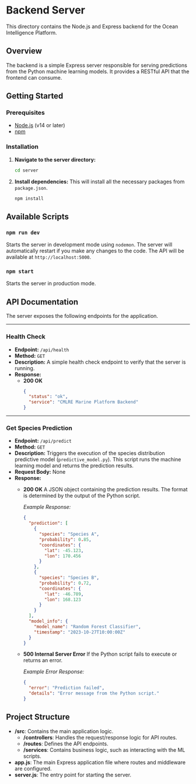 # Backend Server

This directory contains the Node.js and Express backend for the Ocean Intelligence Platform.

## Overview

The backend is a simple Express server responsible for serving predictions from the Python machine learning models. It provides a RESTful API that the frontend can consume.

## Getting Started

### Prerequisites

- [Node.js](https://nodejs.org/) (v14 or later)
- [npm](https://www.npmjs.com/)

### Installation

1.  **Navigate to the server directory:**
    ```bash
    cd server
    ```

2.  **Install dependencies:**
    This will install all the necessary packages from `package.json`.
    ```bash
    npm install
    ```

## Available Scripts

### `npm run dev`

Starts the server in development mode using `nodemon`.
The server will automatically restart if you make any changes to the code.
The API will be available at `http://localhost:5000`.

### `npm start`

Starts the server in production mode.

## API Documentation

The server exposes the following endpoints for the application.

---

### Health Check

- **Endpoint:** `/api/health`
- **Method:** `GET`
- **Description:** A simple health check endpoint to verify that the server is running.
- **Response:**
  - **200 OK**
    ```json
    {
      "status": "ok",
      "service": "CMLRE Marine Platform Backend"
    }
    ```

---

### Get Species Prediction

- **Endpoint:** `/api/predict`
- **Method:** `GET`
- **Description:** Triggers the execution of the species distribution predictive model (`predictive_model.py`). This script runs the machine learning model and returns the prediction results.
- **Request Body:** None
- **Response:**
  - **200 OK**
    A JSON object containing the prediction results. The format is determined by the output of the Python script.
    
    *Example Response:*
    ```json
    {
      "prediction": [
        {
          "species": "Species A",
          "probability": 0.85,
          "coordinates": {
            "lat": -45.123,
            "lon": 170.456
          }
        },
        {
          "species": "Species B",
          "probability": 0.72,
          "coordinates": {
            "lat": -46.789,
            "lon": 168.123
          }
        }
      ],
      "model_info": {
        "model_name": "Random Forest Classifier",
        "timestamp": "2023-10-27T10:00:00Z"
      }
    }
    ```
  - **500 Internal Server Error**
    If the Python script fails to execute or returns an error.
    
    *Example Error Response:*
    ```json
    {
      "error": "Prediction failed",
      "details": "Error message from the Python script."
    }
    ```

## Project Structure

- **/src**: Contains the main application logic.
  - **/controllers**: Handles the request/response logic for API routes.
  - **/routes**: Defines the API endpoints.
  - **/services**: Contains business logic, such as interacting with the ML scripts.
- **app.js**: The main Express application file where routes and middleware are configured.
- **server.js**: The entry point for starting the server.
